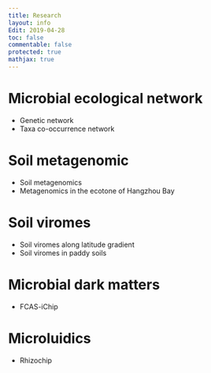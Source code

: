 ```yaml
---
title: Research
layout: info
Edit: 2019-04-28
toc: false
commentable: false
protected: true
mathjax: true
---
```


# Microbial ecological network
- Genetic network
-  Taxa co-occurrence network

# Soil metagenomic
- Soil metagenomics
- Metagenomics in the ecotone of Hangzhou Bay

# Soil viromes
- Soil viromes along latitude gradient
- Soil viromes in paddy soils

# Microbial dark matters
- FCAS-iChip

# Microluidics
- Rhizochip
